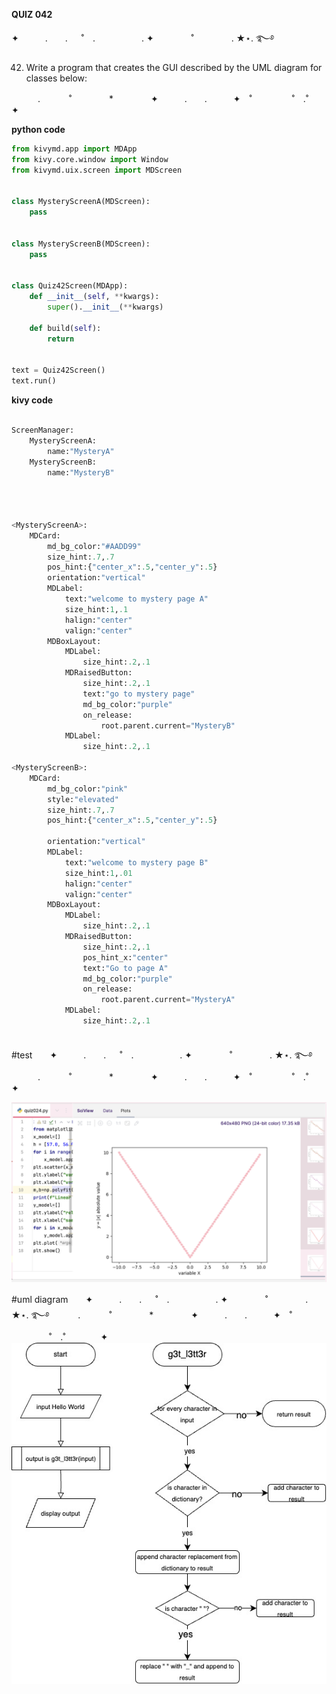 **QUIZ 042** 

✦　　　.　　. 　 ˚　.　　　　　 . ✦　　　 　˚　　　　 . ★⋆. ࿐࿔ 

42. Write a program that creates the GUI described by the UML diagram for classes below:


　　　.   　　˚　　 　　*　　 　　✦　　　.　　.　　　✦　˚ 　　　　 ˚　.˚　　　　✦

**python code**
```.py
from kivymd.app import MDApp
from kivy.core.window import Window
from kivymd.uix.screen import MDScreen


class MysteryScreenA(MDScreen):
    pass


class MysteryScreenB(MDScreen):
    pass


class Quiz42Screen(MDApp):
    def __init__(self, **kwargs):
        super().__init__(**kwargs)

    def build(self):
        return


text = Quiz42Screen()
text.run()

```

**kivy code**


```.py

ScreenManager:
    MysteryScreenA:
        name:"MysteryA"
    MysteryScreenB:
        name:"MysteryB"




<MysteryScreenA>:
    MDCard:
        md_bg_color:"#AADD99"
        size_hint:.7,.7
        pos_hint:{"center_x":.5,"center_y":.5}
        orientation:"vertical"
        MDLabel:
            text:"welcome to mystery page A"
            size_hint:1,.1
            halign:"center"
            valign:"center"
        MDBoxLayout:
            MDLabel:
                size_hint:.2,.1
            MDRaisedButton:
                size_hint:.2,.1
                text:"go to mystery page"
                md_bg_color:"purple"
                on_release:
                    root.parent.current="MysteryB"
            MDLabel:
                size_hint:.2,.1

<MysteryScreenB>:
    MDCard:
        md_bg_color:"pink"
        style:"elevated"
        size_hint:.7,.7
        pos_hint:{"center_x":.5,"center_y":.5}

        orientation:"vertical"
        MDLabel:
            text:"welcome to mystery page B"
            size_hint:1,.01
            halign:"center"
            valign:"center"
        MDBoxLayout:
            MDLabel:
                size_hint:.2,.1
            MDRaisedButton:
                size_hint:.2,.1
                pos_hint_x:"center"
                text:"Go to page A"
                md_bg_color:"purple"
                on_release:
                    root.parent.current="MysteryA"
            MDLabel:
                size_hint:.2,.1



```
#test　　✦　　　.　　. 　 ˚　.　　　　　 . ✦　　　 　˚　　　　 . ★⋆. ࿐࿔ 
　　　.   　　˚　　 　　*　　 　　✦　　　.　　.　　　✦　˚ 　　　　 ˚　.˚　　　　✦

![](https://github.com/marinamen/CS2023/blob/main/unit%202/quizzes/pictures/Screenshot%202023-11-18%20at%2014.14.57.png)

#uml diagram　　✦　　　.　　. 　 ˚　.　　　　　 . ✦　　　 　˚　　　　 . ★⋆. ࿐࿔ 
　　　.   　　˚　　 　　*　　 　　✦　　　.　　.　　　✦　˚ 　　　　 ˚　.˚　　　　✦
![](https://github.com/marinamen/CS2023/blob/main/unit%202/quizzes/pictures/quiz017.jpg)
